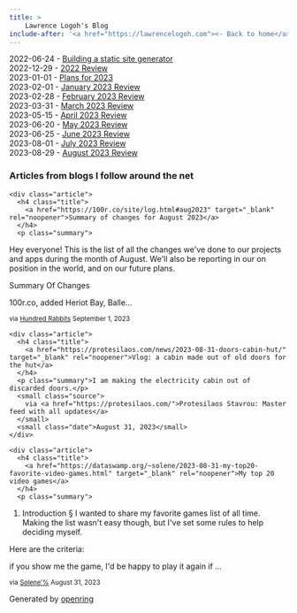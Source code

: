 ```yaml
---
title: > 
    Lawrence Logoh's Blog
include-after: '<a href="https://lawrencelogoh.com"><- Back to home</a>'
---
```


2022-06-24 - [Building a static site generator](https://lawrencelogoh.com/blog/building_ssg.html)  
2022-12-29 - [2022 Review](https://lawrencelogoh.com/blog/2022_review.html)  
2023-01-01 - [Plans for 2023](https://lawrencelogoh.com/blog/2023_plans.html)  
2023-02-01 - [January 2023 Review](https://lawrencelogoh.com/blog/jan_2023_review.html)  
2023-02-28 - [February 2023 Review](https://lawrencelogoh.com/blog/feb_2023_review.html)  
2023-03-31 - [March 2023 Review](https://lawrencelogoh.com/blog/mar_2023_review.html)  
2023-05-15 - [April 2023 Review](https://lawrencelogoh.com/blog/apr_2023_review.html)  
2023-06-20 - [May 2023 Review](https://lawrencelogoh.com/blog/may_2023_review.html)  
2023-06-25 - [June 2023 Review](https://lawrencelogoh.com/blog/jun_2023_review.html)  
2023-08-01 - [July 2023 Review](https://lawrencelogoh.com/blog/july_2023_review.html)  
2023-08-29 - [August 2023 Review](https://lawrencelogoh.com/blog/august_2023_review.html)  

<section class="webring">
  <h3>Articles from blogs I follow around the net</h3>
  <section class="articles">
    
    <div class="article">
      <h4 class="title">
        <a href="https://100r.co/site/log.html#aug2023" target="_blank" rel="noopener">Summary of changes for August 2023</a>
      </h4>
      <p class="summary">
Hey everyone! This is the list of all the changes we&#39;ve done to our projects and apps during the month of August. We&#39;ll also be reporting in our on position in the world, and on our future plans.

Summary Of Changes


  100r.co, added Heriot Bay, Balle…</p>
      <small class="source">
        via <a href="https://100r.co">Hundred Rabbits</a>
      </small>
      <small class="date">September 1, 2023</small>
    </div>
    
    <div class="article">
      <h4 class="title">
        <a href="https://protesilaos.com/news/2023-08-31-doors-cabin-hut/" target="_blank" rel="noopener">Vlog: a cabin made out of old doors for the hut</a>
      </h4>
      <p class="summary">I am making the electricity cabin out of discarded doors.</p>
      <small class="source">
        via <a href="https://protesilaos.com/">Protesilaos Stavrou: Master feed with all updates</a>
      </small>
      <small class="date">August 31, 2023</small>
    </div>
    
    <div class="article">
      <h4 class="title">
        <a href="https://dataswamp.org/~solene/2023-08-31-my-top20-favorite-video-games.html" target="_blank" rel="noopener">My top 20 video games</a>
      </h4>
      <p class="summary">
    
1. Introduction §
I wanted to share my favorite games list of all time.  Making the list wasn&#39;t easy though, but I&#39;ve set some rules to help deciding myself.

Here are the criteria:



  if you show me the game, I&#39;d be happy to play it again
  if …</p>
      <small class="source">
        via <a href="https://dataswamp.org/~solene/">Solene&#39;%</a>
      </small>
      <small class="date">August 31, 2023</small>
    </div>
    
  </section>
  <p class="attribution">
    Generated by
    <a href="https://git.sr.ht/~sircmpwn/openring">openring</a>
  </p>
</section>

